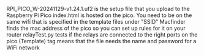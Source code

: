 RPI_PICO_W-20241129-v1.24.1.uf2 is the setup file that you upload to the Raspberry Pi Pico
index.html is hosted on the pico. You need to be on the same wifi that is specified in the template files under "SSID"
Macfinder finds the mac address of the pico so you can set up rules for it on your router
relayTest.py tests if the relays are connected to the right ports on the pico
(Template) tag means that the file needs the name and password for a WiFi network

